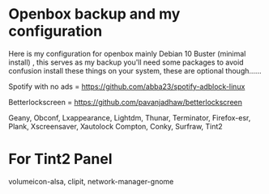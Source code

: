 # Openbox backup and my configuration

Here is my configuration for openbox mainly Debian 10 Buster (minimal install) , this serves as my backup
you'll need some packages to avoid confusion install these things on your system, these are optional though......


Spotify with no ads = https://github.com/abba23/spotify-adblock-linux

Betterlockscreen = https://github.com/pavanjadhaw/betterlockscreen

Geany, Obconf, Lxappearance, Lightdm, Thunar, Terminator, Firefox-esr, Plank, Xscreensaver, Xautolock
Compton, Conky, Surfraw, Tint2

# For Tint2 Panel

volumeicon-alsa, clipit, network-manager-gnome






